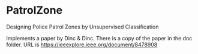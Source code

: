 # PatrolZone
Designing Police Patrol Zones by Unsupervised Classification 

Implements a paper by Dinc & Dinc.  There is a copy of the paper in the doc folder. URL is https://ieeexplore.ieee.org/document/8478908
